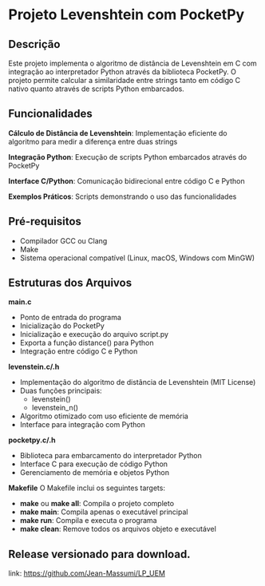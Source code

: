 # Projeto Levenshtein com PocketPy

## Descrição
Este projeto implementa o algoritmo de distância de Levenshtein em C com integração ao interpretador Python através da biblioteca PocketPy. O projeto permite calcular a similaridade entre strings tanto em código C nativo quanto através de scripts Python embarcados.

## Funcionalidades
**Cálculo de Distância de Levenshtein**: Implementação eficiente do algoritmo para medir a diferença entre duas strings

**Integração Python**: Execução de scripts Python embarcados através do PocketPy

**Interface C/Python**: Comunicação bidirecional entre código C e Python

**Exemplos Práticos**: Scripts demonstrando o uso das funcionalidades 

## Pré-requisitos
- Compilador GCC ou Clang
- Make
- Sistema operacional compatível (Linux, macOS, Windows com MinGW)

## Estruturas dos Arquivos
**main.c**
- Ponto de entrada do programa
- Inicialização do PocketPy
- Inicialização e execução do arquivo script.py
- Exporta a função distance() para Python
- Integração entre código C e Python

**levenstein.c/.h**
- Implementação do algoritmo de distãncia de Levenshtein (MIT License)
- Duas funções principais:
  - levenstein()
  - levenstein_n()
- Algoritmo otimizado com uso eficiente de memória
- Interface para integração com Python

**pocketpy.c/.h**
- Biblioteca para embarcamento do interpretador Python
- Interface C para execução de código Python
- Gerenciamento de memória e objetos Python

**Makefile**
O Makefile inclui os seguintes targets:
- **make** ou **make all**: Compila o projeto completo
- **make main**: Compila apenas o executável principal
- **make run**: Compila e executa o programa
- **make clean**: Remove todos os arquivos objeto e executável


## Release versionado para download.
link: https://github.com/Jean-Massumi/LP_UEM
